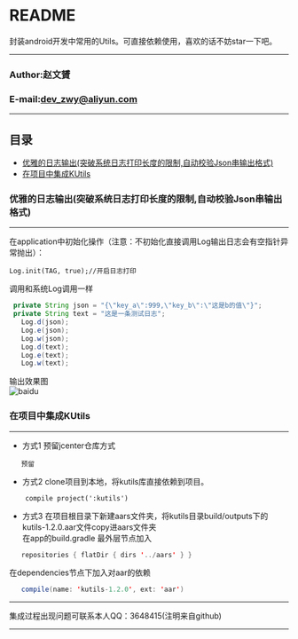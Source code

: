 README
===========================
封装android开发中常用的Utils。可直接依赖使用，喜欢的话不妨star一下吧。
****
### Author:赵文贇
### E-mail:dev_zwy@aliyun.com
****
## 目录
* [优雅的日志输出(突破系统日志打印长度的限制,自动校验Json串输出格式)](#优雅的日志输出(突破系统日志打印长度的限制,自动校验Json串输出格式))
* [在项目中集成KUtils](##在项目中集成KUtils)























### 优雅的日志输出(突破系统日志打印长度的限制,自动校验Json串输出格式)
-----------
 在application中初始化操作（注意：不初始化直接调用Log输出日志会有空指针异常抛出）：
 ```
 Log.init(TAG, true);//开启日志打印
 ```
 调用和系统Log调用一样
 ```Java
  private String json = "{\"key_a\":999,\"key_b\":\"这是b的值\"}";
  private String text = "这是一条测试日志";
    Log.d(json);
    Log.e(json);
    Log.w(json);  
    Log.d(text);
    Log.e(text);
    Log.w(text);
 ```
 输出效果图  
 ![baidu](https://github.com/devzwy/KUtils/raw/master/images/loginfo.png)  
### 在项目中集成KUtils
-----------
 - 方式1   预留jcenter仓库方式  
 ```
    预留
 ```
 - 方式2   clone项目到本地，将kutils库直接依赖到项目。
 ```
     compile project(':kutils')
 ```
 - 方式3    在项目根目录下新建aars文件夹，将kutils目录build/outputs下的kutils-1.2.0.aar文件copy进aars文件夹  
 在app的build.gradle 最外层节点加入
 ```Java
    repositories { flatDir { dirs '../aars' } }
 ```
 在dependencies节点下加入对aar的依赖
 ```Java
    compile(name: 'kutils-1.2.0', ext: 'aar')
 ```
 ****
 集成过程出现问题可联系本人QQ：3648415(注明来自github)
 ****
 